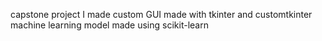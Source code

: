 capstone project I made 
custom GUI made with tkinter and customtkinter
machine learning model made using scikit-learn
